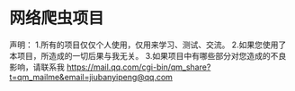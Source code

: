 # 网络爬虫项目
声明：
1.所有的项目仅仅个人使用，仅用来学习、测试、交流。
2.如果您使用了本项目，所造成的一切后果与我无关。
3.如果项目中有哪些部分对您造成的不良影响，请联系我
https://mail.qq.com/cgi-bin/qm_share?t=qm_mailme&email=jiubanyipeng@qq.com
